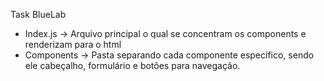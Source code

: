 Task BlueLab

 - Index.js -> Arquivo principal o qual se concentram os components e renderizam para o html
 - Components -> Pasta separando cada componente específico, sendo ele cabeçalho, formulário e botões para navegação.
